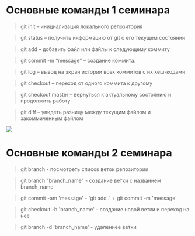 # Основные команды 1 семинара 
>git init – инициализация локального репозитория

>git status – получить информацию от git о его текущем состоянии

>git add – добавить файл или файлы к следующему коммиту

>git commit -m “message” – создание коммита.

>git log – вывод на экран истории всех коммитов с их хеш-кодами

>git checkout – переход от одного коммита к другому

>git checkout master – вернуться к актуальному состоянию и продолжить работу

>git diff – увидеть разницу между текущим файлом и закоммиченным файлом

![](https://blog.facialix.com/wp-content/uploads/2021/03/what-is-git-most-useful-git-commands.jpg)

# Основные команды 2 семинара 

> git branch - посмотреть список веток репозитории

> git branch "branch_name" - создание ветки с названием branch_name 

>git commit -am 'message' - 'git add .' + git commit -m 'message'

> git checkout -b 'branch_name' - создание новой ветки и переход на нее

> git branch -d 'branch_name' - удалениее ветки